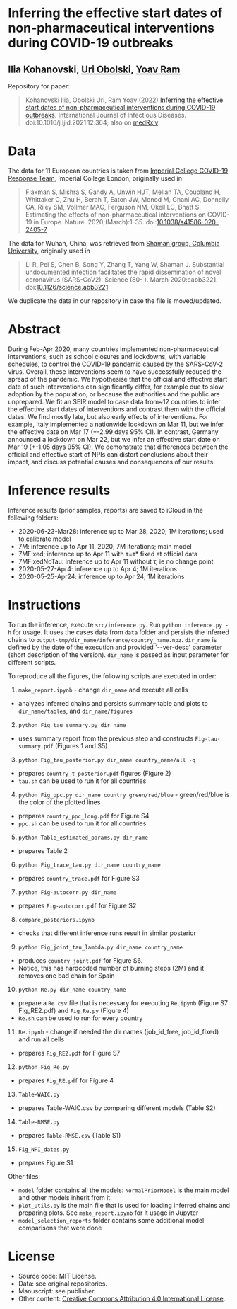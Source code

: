 # Inferring the effective start dates of non-pharmaceutical interventions during COVID-19 outbreaks
## Ilia Kohanovski, [Uri Obolski](http://uriobols.wixsite.com), [Yoav Ram](http://www.yoavram.com)

Repository for paper:

> Kohanovski Ilia, Obolski Uri, Ram Yoav (2022) [Inferring the effective start dates of non-pharmaceutical interventions during COVID-19 outbreaks](https://doi.org/10.1016/j.ijid.2021.12.364). International Journal of Infectious Diseases. doi:10.1016/j.ijid.2021.12.364; also on [medRxiv](http://doi.org/10.1101/2020.05.24.20092817).

# Data

The data for 11 European countries is taken from [Imperial College COVID-19 Response Team](https://github.com/ImperialCollegeLondon/covid19model), Imperial College London, originally used in
> Flaxman S, Mishra S, Gandy A, Unwin HJT, Mellan TA, Coupland H, Whittaker C, Zhu H, Berah T, Eaton JW, Monod M, Ghani AC, Donnelly CA, Riley SM, Vollmer MAC, Ferguson NM, Okell LC, Bhatt S. Estimating the effects of non-pharmaceutical interventions on COVID-19 in Europe. Nature. 2020;(March):1-35. doi:[10.1038/s41586-020-2405-7](http://doi.org/10.1038/s41586-020-2405-7)

The data for Wuhan, China, was retrieved from [Shaman group, Columbia University](https://github.com/SenPei-CU/COVID-19), originally used in
> Li R, Pei S, Chen B, Song Y, Zhang T, Yang W, Shaman J. Substantial undocumented infection facilitates the rapid dissemination of novel coronavirus (SARS-CoV2). Science (80- ). March 2020:eabb3221. doi:[10.1126/science.abb3221](https://science.sciencemag.org/content/368/6490/489)

We duplicate the data in our repository in case the file is moved/updated.

# Abstract

During Feb-Apr 2020, many countries implemented non-pharmaceutical interventions, such as school closures and lockdowns, with variable schedules, to control the COVID-19 pandemic caused by the SARS-CoV-2 virus.
Overall, these interventions seem to have successfully reduced the spread of the pandemic.
We hypothesise that the official and effective start date of such interventions can significantly differ, for example due to slow adoption by the population, or because the authorities and the public are unprepared.
We fit an SEIR model to case data from~12 countries to infer the effective start dates of interventions and contrast them with the official dates.
We find mostly late, but also early effects of interventions. For example, Italy implemented a nationwide lockdown on Mar 11, but we infer the effective date on Mar 17 (+-2.99 days 95% CI). In contrast, Germany announced a lockdown on Mar 22, but we infer an effective start date on Mar 19 (+-1.05 days 95% CI).
We demonstrate that differences between the official and effective start of NPIs can distort conclusions about their impact, and discuss potential causes and consequences of our results.

# Inference results

Inference results (prior samples, reports) are saved to iCloud in the following folders:
- 2020-06-23-Mar28: inference up to Mar 28, 2020; 1M iterations; used to calibrate model
- 7M: inference up to Apr 11, 2020; 7M iterations; main model
- 7MFixed; inference up to Apr 11 with τ=τ* fixed at official data
- 7MFixedNoTau: inference up to Apr 11 without τ, ie no change point
- 2020-05-27-Apr4: inference up to Apr 4; 1M iterations
- 2020-05-25-Apr24: inference up to Apr 24; 1M iterations

# Instructions

To run the inference, execute `src/inference.py`. Run `python inference.py -h` for usage.
It uses the cases data from `data` folder and persists the inferred chains to `output-tmp/dir_name/inference/country_name.npz`. `dir_name` is defined by the date of the execution and provided '--ver-desc' parameter (short description of the version). `dir_name` is passed as input parameter for different scripts.

To reproduce all the figures, the following scripts are executed in order:
1. `make_report.ipynb` - change `dir_name` and execute all cells
- analyzes inferred chains and persists summary table and plots to `dir_name/tables`, and `dir_name/figures`
2. `python Fig_tau_summary.py dir_name`
- uses summary report from the previous step and constructs `Fig-tau-summary.pdf` (Figures 1 and S5)
3. `python Fig_tau_posterior.py dir_name country_name/all -q`
- prepares `country_τ_posterior.pdf` figures (Figure 2)
- `tau.sh` can be used to run it for all countries
4. `python Fig_ppc.py dir_name country green/red/blue` - green/red/blue is the color of the plotted lines
- prepares `country_ppc_long.pdf` for Figure S4
- `ppc.sh` can be used to run it for all countries
5. `python Table_estimated_params.py dir_name`
- prepares Table 2
6. `python Fig_trace_tau.py dir_name country_name`
- prepares `country_trace.pdf` for Figure S3
7. `python Fig-autocorr.py dir_name`
- prepares `Fig-autocorr.pdf` for Figure S2
8. `compare_posteriors.ipynb`
- checks that different inference runs result in similar posterior
9. `python Fig_joint_tau_lambda.py dir_name country_name`
- produces `country_joint.pdf` for Figure S6.
- Notice, this has hardcoded number of burning steps (2M) and it removes one bad chain for Spain
10. `python Re.py dir_name country_name`
- prepare a `Re.csv` file that is necessary for executing `Re.ipynb` (Figure S7 Fig_RE2.pdf) and `Fig_Re.py` (Figure 4)
- `Re.sh` can be used to run for every country
11. `Re.ipynb` - change if needed the dir names (job_id_free, job_id_fixed) and run all cells
- prepares `Fig_RE2.pdf` for Figure S7
12. `python Fig_Re.py`
- prepares `Fig_RE.pdf` for Figure 4
13. `Table-WAIC.py`
- prepares Table-WAIC.csv by comparing different models (Table S2)
14. `Table-RMSE.py`
- prepares `Table-RMSE.csv` (Table S1)
15. `Fig_NPI_dates.py`
- prepares Figure S1

Other files:
- `model` folder contains all the models: `NormalPriorModel` is the main model and other models inherit from it.
- `plot_utils.py` is the main file that is used for loading inferred chains and preparing plots. See `make_report.ipynb` for it usage in Jupyter
- `model_selection_reports` folder contains some additional model comparisons that were done

# License

- Source code: MIT License.
- Data: see original repositories.
- Manuscript: see publisher.
- Other content: <a rel="license" href="http://creativecommons.org/licenses/by/4.0/">Creative Commons Attribution 4.0 International License</a>.
